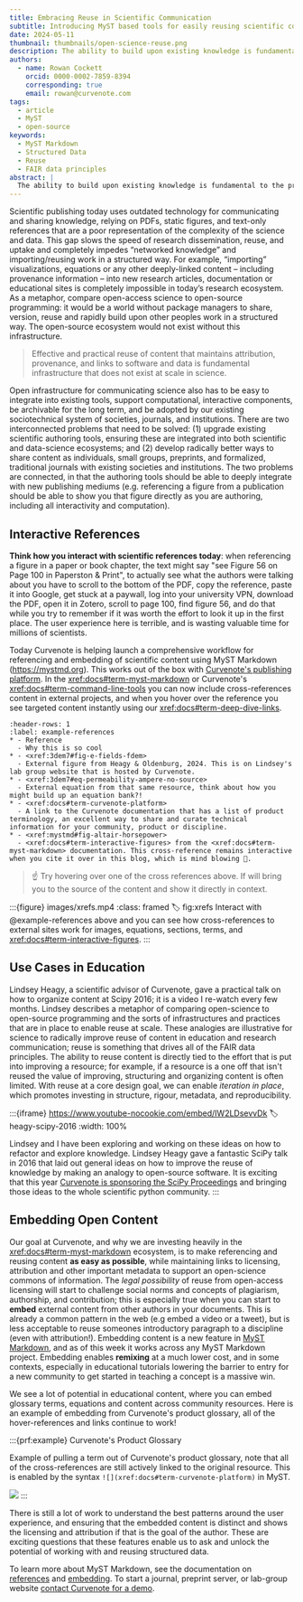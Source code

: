 ```yaml
---
title: Embracing Reuse in Scientific Communication
subtitle: Introducing MyST based tools for easily reusing scientific content
date: 2024-05-11
thumbnail: thumbnails/open-science-reuse.png
description: The ability to build upon existing knowledge is fundamental to the process of science. Yet, despite the rapid advancement of science, the methods for citing and referencing content have remained surprisingly static. Curvenote is introducing new tools in MyST Markdown to create rich references and embed open-access content.
authors:
  - name: Rowan Cockett
    orcid: 0000-0002-7859-8394
    corresponding: true
    email: rowan@curvenote.com
tags:
  - article
  - MyST
  - open-source
keywords:
  - MyST Markdown
  - Structured Data
  - Reuse
  - FAIR data principles
abstract: |
  The ability to build upon existing knowledge is fundamental to the process of science. Yet, despite the rapid advancement of science, the methods for citing and referencing content have remained surprisingly static. Today, we're on the brink of transforming how we interact with scientific literature and educational content. Over the past few months the Curvenote team has been working in the <xref:docs#term-myst-markdown> ecosystem to simplify the ways to reference and embed figures directly into publications. We are starting this process by integrating a [simple markdown syntax for hover-references](xref:mystmd#tbl:syntax-xref), which aims to not only streamline referencing academic citations but also enhance the readability and interactive capacity of scholarly articles. This blog post explores the importance of scientific reuse, as the driving FAIR principle, and introduces new tools to reshape how knowledge is reused, shared, and improved in the scientific community.
---
```


Scientific publishing today uses outdated technology for communicating and sharing knowledge, relying on PDFs, static figures, and text-only references that are a poor representation of the complexity of the science and data. This gap slows the speed of research dissemination, reuse, and uptake and completely impedes “networked knowledge” and importing/reusing work in a structured way. For example, “importing” visualizations, equations or any other deeply-linked content – including provenance information – into new research articles, documentation or educational sites is completely impossible in today’s research ecosystem. As a metaphor, compare open-access science to open-source programming: it would be a world without package managers to share, version, reuse and rapidly build upon other peoples work in a structured way. The open-source ecosystem would not exist without this infrastructure.

> Effective and practical reuse of content that maintains attribution, provenance, and links to software and data is fundamental infrastructure that does not exist at scale in science.

Open infrastructure for communicating science also has to be easy to integrate into existing tools, support computational, interactive components, be archivable for the long term, and be adopted by our existing sociotechnical system of societies, journals, and institutions. There are two interconnected problems that need to be solved: (1) upgrade existing scientific authoring tools, ensuring these are integrated into both scientific and data-science ecosystems; and (2) develop radically better ways to share content as individuals, small groups, preprints, and formalized, traditional journals with existing societies and institutions. The two problems are connected, in that the authoring tools should be able to deeply integrate with new publishing mediums (e.g. referencing a figure from a publication should be able to show you that figure directly as you are authoring, including all interactivity and computation).

## Interactive References

**Think how you interact with scientific references today**: when referencing a figure in a paper or book chapter, the text might say "see Figure 56 on Page 100 in Paperston & Print", to actually see what the authors were talking about you have to scroll to the bottom of the PDF, copy the reference, paste it into Google, get stuck at a paywall, log into your university VPN, download the PDF, open it in Zotero, scroll to page 100, find figure 56, and do that while you try to remember if it was worth the effort to look it up in the first place. The user experience here is terrible, and is wasting valuable time for millions of scientists.

Today Curvenote is helping launch a comprehensive workflow for referencing and embedding of scientific content using MyST Markdown (https://mystmd.org). This works out of the box with [Curvenote's publishing platform](xref:docs#term-curvenote-platform). In the <xref:docs#term-myst-markdown> or Curvenote's <xref:docs#term-command-line-tools> you can now include cross-references content in external projects, and when you hover over the reference you see targeted content instantly using our <xref:docs#term-deep-dive-links>.

```{list-table} Examples of hover references to instantly access open-science content.
:header-rows: 1
:label: example-references
* - Reference
  - Why this is so cool
* - <xref:3dem7#fig-e-fields-fdem>
  - External figure from Heagy & Oldenburg, 2024. This is on Lindsey's lab group website that is hosted by Curvenote.
* - <xref:3dem7#eq-permeability-ampere-no-source>
  - External equation from that same resource, think about how you might build up an equation bank?!
* - <xref:docs#term-curvenote-platform>
  - A link to the Curvenote documentation that has a list of product terminology, an excellent way to share and curate technical information for your community, product or discipline.
* - <xref:mystmd#fig-altair-horsepower>
  - <xref:docs#term-interactive-figures> from the <xref:docs#term-myst-markdown> documentation. This cross-reference remains interactive when you cite it over in this blog, which is mind blowing 🤯.
```

> ☝️ Try hovering over one of the cross references above. If will bring you to the source of the content and show it directly in context.

:::{figure} images/xrefs.mp4
:class: framed
:label: fig:xrefs
Interact with @example-references above and you can see how cross-references to external sites work for images, equations, sections, terms, and <xref:docs#term-interactive-figures>.
:::

## Use Cases in Education

Lindsey Heagy, a scientific advisor of Curvenote, gave a practical talk on how to organize content at Scipy 2016; it is a video I re-watch every few months. Lindsey describes a metaphor of comparing open-science to open-source programming and the sorts of infrastructures and practices that are in place to enable reuse at scale. These analogies are illustrative for science to radically improve reuse of content in education and research communication; reuse is something that drives all of the FAIR data principles. The ability to reuse content is directly tied to the effort that is put into improving a resource; for example, if a resource is a one off that isn't reused the value of improving, structuring and organizing content is often limited. With reuse at a core design goal, we can enable _iteration in place_, which promotes investing in structure, rigour, metadata, and reproducibility.

:::{iframe} https://www.youtube-nocookie.com/embed/IW2LDsevvDk
:label: heagy-scipy-2016
:width: 100%

Lindsey and I have been exploring and working on these ideas on how to refactor and explore knowledge. Lindsey Heagy gave a fantastic SciPy talk in 2016 that laid out general ideas on how to improve the reuse of knowledge by making an analogy to open-source software. It is exciting that this year [Curvenote is sponsoring the SciPy Proceedings](https://curvenote.com/news/curvenote-sponsors-scipy-proceedings-2024) and bringing those ideas to the whole scientific python community.
:::

## Embedding Open Content

Our goal at Curvenote, and why we are investing heavily in the <xref:docs#term-myst-markdown> ecosystem, is to make referencing and reusing content **as easy as possible**, while maintaining links to licensing, attribution and other important metadata to support an open-science commons of information. The _legal possibility_ of reuse from open-access licensing will start to challenge social norms and concepts of plagiarism, authorship, and contribution; this is especially true when you can start to **embed** external content from other authors in your documents. This is already a common pattern in the web (e.g embed a video or a tweet), but is less acceptable to reuse someones introductory paragraph to a discipline (even with attribution!). Embedding content is a new feature in [MyST Markdown](https://mystmd.org/guide/embed#embed-from-external-myst-projects), and as of this week it works across any MyST Markdown project. Embedding enables **remixing** at a much lower cost, and in some contexts, especially in educational tutorials lowering the barrier to entry for a new community to get started in teaching a concept is a massive win.

We see a lot of potential in educational content, where you can embed glossary terms, equations and content across community resources. Here is an example of embedding from Curvenote's product glossary, all of the hover-references and links continue to work!

:::{prf:example} Curvenote's Product Glossary

Example of pulling a term out of Curvenote's product glossary, note that all of the cross-references are still actively linked to the original resource. This is enabled by the syntax `![](xref:docs#term-curvenote-platform)` in MyST.

![](xref:docs#term-curvenote-platform)
:::

There is still a lot of work to understand the best patterns around the user experience, and ensuring that the embedded content is distinct and shows the licensing and attribution if that is the goal of the author. These are exciting questions that these features enable us to ask and unlock the potential of working with and reusing structured data.

To learn more about MyST Markdown, see the documentation on [references](https://mystmd.org/guide/external-references#myst-xref) and [embedding](https://mystmd.org/guide/embed#embed-from-external-myst-projects). To start a journal, preprint server, or lab-group website [contact Curvenote for a demo](https://curvenote.com/demo).
